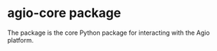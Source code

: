 # agio-core package

The package is the core Python package for interacting with the Agio platform.
